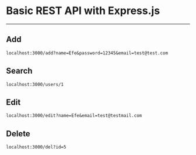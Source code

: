 # Basic REST API with Express.js 

<hr>

## Add 
```localhost:3000/add?name=Efe&password=12345&email=test@test.com```

## Search
```localhost:3000/users/1```

## Edit
```localhost:3000/edit?name=Efe&email=test@testmail.com```

## Delete
```localhost:3000/del?id=5```